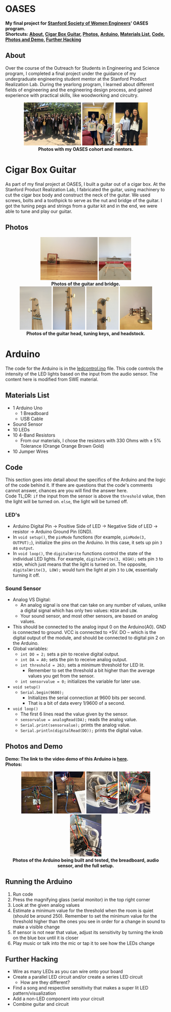 # OASES
**My final project for [Stanford Society of Women Engineers](https://swe.stanford.edu/)' OASES program.**  
**Shortcuts: [About](https://github.com/kayleyseow/OASES#about), [Cigar Box Guitar](https://github.com/kayleyseow/OASES#cigar-box-guitar), [Photos](https://github.com/kayleyseow/OASES#photos), [Arduino](https://github.com/kayleyseow/OASES#arduino), [Materials List](https://github.com/kayleyseow/OASES#materials-list), [Code](https://github.com/kayleyseow/OASES#code), [Photos and Demo](https://github.com/kayleyseow/OASES#photos-and-demo), [Further Hacking](https://github.com/kayleyseow/OASES#further-hacking)**  

## About
Over the course of the Outreach for Students in Engineering and Science program, I completed a final project under the guidance of my undergraduate engineering student mentor at the Stanford Product Realization Lab. During the yearlong program, I learned about different fields of engineering and the engineering design process, and gained experience with practical skills, like woodworking and circuitry.  
<p align="center">
	<img src="Assets/OASESGroupPhoto.JPG" alt="Photo of the 2018-2019 OASES cohort, Stanford University" width=35.5%/>
	<img src="Assets/GU.jpg" alt="Photo with my mentor" width=20%/> 
	<img src="Assets/AC.JPG" alt="Photo with another mentor" width=20%/>
	<br>
	<b>Photos with my OASES cohort and mentors.</b>
</p>  

# Cigar Box Guitar
As part of my final project at OASES, I built a guitar out of a cigar box. At the Stanford Product Realization Lab, I fabricated the guitar, using machinery to cut the cigar box body and construct the neck of the guitar. We used screws, bolts and a toothpick to serve as the nut and bridge of the guitar. I got the tuning pegs and strings from a guitar kit and in the end, we were able to tune and play our guitar. 
## Photos  
<p align="center">
	<img src="Assets/GuitarFullBody.jpg" alt="Photo of the full guitar" width=35.5%/>
	<img src="Assets/GuitarBridge.JPG" alt="Photo of the guitar bridge" width=20%/>
	<br>
	<b>Photos of the guitar and bridge.</b>
	<br>
	<img src="Assets/GuitarHeadBottomLeftView.JPG" alt="Photo of the guitar head, bottom left view" width=20%/>
	<img src="Assets/GuitarHeadBottomRightView.JPG" alt="Photo of the guitar head, Bottom right view" width=20%/>
	<img src="Assets/GuitarTuningKeys.JPG" alt="Photo of the guitar tuning keys" width=20%/> 
	<img src="Assets/GuitarHeadStock.JPG" alt="Photo of the guitar headstock" width=20%/>
	<br>
	<b>Photos of the guitar head, tuning keys, and headstock.</b>
</p>  

# Arduino
The code for the Arduino is in the [ledcontrol.ino](https://github.com/kayleyseow/OASES/blob/master/ledcontrol.ino) file. This code controls the intensity of the LED lights based on the input from the audio sensor. The content here is modified from SWE material.
## Materials List  
- 1 Arduino Uno
	- 1 Breadboard
	- USB Cable
- Sound Sensor
- 10 LEDs
- 10 4-Band Resistors
  - From our materials, I chose the resistors with 330 Ohms with ± 5% Tolerance (Orange Orange Brown Gold)
- 10 Jumper Wires
## Code
This section goes into detail about the specifics of the Arduino and the logic of the code behind it. If there are questions that the code's comments cannot answer, chances are you will find the answer here.  
Code TL;DR: `if` the input from the sensor is above the `threshold` value, then the light will be turned on. `else`, the light will be turned off.  
### LED's  
- Arduino Digital Pin → Positive Side of LED → Negative Side of LED → resistor → Arduino Ground Pin (GND).
- In ```void setup()```, the ```pinMode``` functions (for example, ```pinMode(3, OUTPUT);```), initialize the pins on the Arduino. In this case, it sets up pin `3` as `output`.
- In ```void loop()```, the ```digitalWrite``` functions control the state of the individual LED lights. For example, ```digitalWrite(3, HIGH);``` sets pin `3` to `HIGH`, which just means that the light is turned on. The opposite, ```digitalWrite(3, LOW);``` would turn the light at pin `3` to `LOW`, essentially turning it off.
### Sound Sensor
- Analog VS Digital:  
	- An analog signal is one that can take on any number of values, unlike a digital signal which has only two values: ```HIGH``` and ```LOW```.  
	- Your sound sensor, and most other sensors, are based on analog values.
- This should be connected to the analog input 0 on the Arduino(A0). GND is connected to ground. VCC is connected to +5V. DO – which is the digital output of the module, and should be connected to digital pin 2 on the Arduino.
- Global variables:
  - ```int DO = 2;``` sets a pin to receive digital output.
  - ```int DA = A0;``` sets the pin to receive analog output.
  - ```int threshold = 263;``` sets a minimum threshold for LED lit.
    - Remember to set the threshold a bit higher than the average values you get from the sensor.
  - ```int sensorvalue = 0;``` initializes the variable for later use.
- ```void setup()```
  - ```Serial.begin(9600);```
    - Initializes the serial connection at 9600 bits per second.
    - That is a bit of data every 1/9600 of a second.
- ```void loop()```  
  - The first 6 lines read the value given by the sensor.  
  - ```sensorvalue = analogRead(DA);``` reads the analog value.
  - ```Serial.print(sensorvalue);``` prints the analog value.
  - ```Serial.println(digitalRead(DO));``` prints the digital value.
## Photos and Demo
**Demo: The link to the video demo of this Arduino is [here](https://youtu.be/_N_22f2PsdY).**  
**Photos:**
<p align="center">
	<img src="Assets/ArduinoBuilding.JPG" alt="Photo of the Arduino being built" width=19.5%/>
	<img src="Assets/ArduinoTesting.JPG" alt="Photo of the guitar being tested" width=19.5%/>
	<img src="Assets/ArduinoBreadboard.JPG" alt="Photo of the Arduino's breadboard" width=19.5%/>
	<img src="Assets/ArduinoAudioSensor.JPG" alt="Photo of the audio sensor connected to the Arduino" width=19.5%/>
	<img src="Assets/ArduinoSetup.JPG" alt="Photo of the Arduino Setup" width=19.5%/>
	<br>
	<b>Photos of the Arduino being built and tested, the breadboard, audio sensor, and the full setup.</b>
</p>

## Running the Arduino
1. Run code
2. Press the magnifying glass (serial monitor) in the top right corner
3. Look at the given analog values
4. Estimate a minimum value for the threshold when the room is quiet (should be around 250). Remember to set the minimum value for the threshold higher than the ones you see in order for a change in sound to make a visible change
5. If sensor is not near that value, adjust its sensitivity by turning the knob on the blue box until it is closer
6. Play music or talk into the mic or tap it to see how the LEDs change
## Further Hacking
- Wire as many LEDs as you can wire onto your board
- Create a parallel LED circuit and/or create a series LED circuit
	- How are they different?
- Find a song and respective sensitivity that makes a super lit LED pattern/visualization
- Add a non-LED component into your circuit
- Combine guitar and circuit

